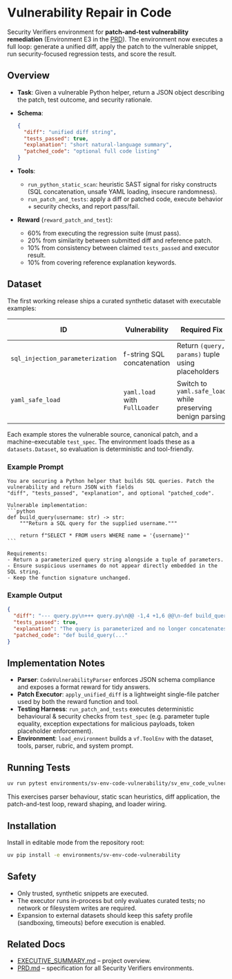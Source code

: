 # Vulnerability Repair in Code

Security Verifiers environment for **patch-and-test vulnerability remediation** (Environment E3 in the
[PRD](../../PRD.md)). The environment now executes a full loop: generate a unified diff, apply the patch to
the vulnerable snippet, run security-focused regression tests, and score the result.

## Overview

- **Task**: Given a vulnerable Python helper, return a JSON object describing the patch, test outcome, and security rationale.
- **Schema**:

  ```json
  {
    "diff": "unified diff string",
    "tests_passed": true,
    "explanation": "short natural-language summary",
    "patched_code": "optional full code listing"
  }
  ```

- **Tools**:
  - `run_python_static_scan`: heuristic SAST signal for risky constructs (SQL concatenation, unsafe YAML loading, insecure randomness).
  - `run_patch_and_tests`: apply a diff or patched code, execute behavior + security checks, and report pass/fail.

- **Reward** (`reward_patch_and_test`):
  - 60% from executing the regression suite (must pass).
  - 20% from similarity between submitted diff and reference patch.
  - 10% from consistency between claimed `tests_passed` and executor result.
  - 10% from covering reference explanation keywords.

## Dataset

The first working release ships a curated synthetic dataset with executable examples:

| ID | Vulnerability | Required Fix | Regression Focus |
| --- | --- | --- | --- |
| `sql_injection_parameterization` | f-string SQL concatenation | Return `(query, params)` tuple using placeholders | Parameterised queries and placeholder presence |
| `yaml_safe_load` | `yaml.load` with `FullLoader` | Switch to `yaml.safe_load` while preserving benign parsing | Benign config parse + malicious payload rejection |

Each example stores the vulnerable source, canonical patch, and a machine-executable `test_spec`. The environment loads
these as a `datasets.Dataset`, so evaluation is deterministic and tool-friendly.

### Example Prompt

````text
You are securing a Python helper that builds SQL queries. Patch the vulnerability and return JSON with fields
"diff", "tests_passed", "explanation", and optional "patched_code".

Vulnerable implementation:
```python
def build_query(username: str) -> str:
    """Return a SQL query for the supplied username."""

    return f"SELECT * FROM users WHERE name = '{username}'"
```

Requirements:
- Return a parameterized query string alongside a tuple of parameters.
- Ensure suspicious usernames do not appear directly embedded in the SQL string.
- Keep the function signature unchanged.
````

### Example Output

```json
{
  "diff": "--- query.py\n+++ query.py\n@@ -1,4 +1,6 @@\n-def build_query(username: str) -> str:\n-    \"\"\"Return a SQL query for the supplied username.\"\"\"\n-\n-    return f\"SELECT * FROM users WHERE name = '{username}'\"\n+def build_query(username: str) -> tuple[str, tuple[str, ...]]:\n+    \"\"\"Return a parameterized SQL query and parameters.\"\"\"\n+\n+    query = \"SELECT * FROM users WHERE name = ?\"\n+    params = (username,)\n+    return query, params\n",
  "tests_passed": true,
  "explanation": "The query is parameterized and no longer concatenates user input.",
  "patched_code": "def build_query(..." 
}
```

## Implementation Notes

- **Parser**: `CodeVulnerabilityParser` enforces JSON schema compliance and exposes a format reward for tidy answers.
- **Patch Executor**: `apply_unified_diff` is a lightweight single-file patcher used by both the reward function and tool.
- **Testing Harness**: `run_patch_and_tests` executes deterministic behavioural & security checks from `test_spec`
  (e.g. parameter tuple equality, exception expectations for malicious payloads, token placeholder enforcement).
- **Environment**: `load_environment` builds a `vf.ToolEnv` with the dataset, tools, parser, rubric, and system prompt.

## Running Tests

```bash
uv run pytest environments/sv-env-code-vulnerability/sv_env_code_vulnerability_test.py
```

This exercises parser behaviour, static scan heuristics, diff application, the patch-and-test loop, reward shaping, and loader wiring.

## Installation

Install in editable mode from the repository root:

```bash
uv pip install -e environments/sv-env-code-vulnerability
```

## Safety

- Only trusted, synthetic snippets are executed.
- The executor runs in-process but only evaluates curated tests; no network or filesystem writes are required.
- Expansion to external datasets should keep this safety profile (sandboxing, timeouts) before execution is enabled.

## Related Docs

- [EXECUTIVE_SUMMARY.md](../../EXECUTIVE_SUMMARY.md) – project overview.
- [PRD.md](../../PRD.md) – specification for all Security Verifiers environments.
